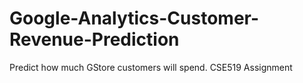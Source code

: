 # Google-Analytics-Customer-Revenue-Prediction
Predict how much GStore customers will spend. CSE519 Assignment
